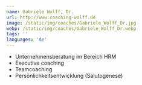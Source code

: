 ```yaml
---
name: Gabriele Wolff, Dr.
url: http://www.coaching-wolff.de
image: /static/img/coaches/Gabriele_Wolff_Dr.jpg
webp: /static/img/coaches/Gabriele_Wolff_Dr.webp
tags: ''
languages: 'de'
---
```


<ul><li>Unternehmensberatung im Bereich HRM</li><li>Executive coaching</li><li>Teamcoaching</li><li>Persönlichkeitsentwicklung (Salutogenese)</li></ul>